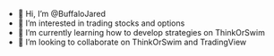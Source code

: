 - 👋 Hi, I’m @BuffaloJared
- 👀 I’m interested in trading stocks and options
- 🌱 I’m currently learning how to develop strategies on ThinkOrSwim
- 💞️ I’m looking to collaborate on ThinkOrSwim and TradingView

<!---
BuffaloJared/BuffaloJared is a ✨ special ✨ repository because its `README.md` (this file) appears on your GitHub profile.
You can click the Preview link to take a look at your changes.
--->
